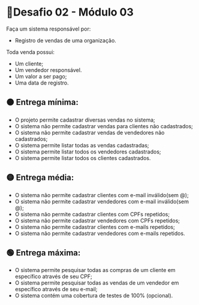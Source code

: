 # 🚩Desafio 02 - Módulo 03

Faça um sistema responsável por:
- Registro de vendas de uma organização.

Toda venda possui:
- Um cliente;
- Um vendedor responsável.
- Um valor a ser pago;
- Uma data de registro.

## 🟠 Entrega mínima:

- O projeto permite cadastrar diversas vendas no sistema;
- O sistema não permite cadastrar vendas para clientes não cadastrados;
- O sistema não permite cadastrar vendas de vendedores não cadastrados;
- O sistema permite listar todas as vendas cadastradas;
- O sistema permite listar todos os vendedores cadastrados;
- O sistema permite listar todos os clientes cadastrados.

## 🟡 Entrega média:

- O sistema não permite cadastrar clientes com e-mail inválido(sem @);
- O sistema não permite cadastrar vendedores com e-mail inválido(sem @);
- O sistema não permite cadastrar clientes com CPFs repetidos;
- O sistema não permite cadastrar vendedores com CPFs repetidos;
- O sistema não permite cadastrar clientes com e-mails repetidos;
- O sistema não permite cadastrar vendedores com e-mails repetidos.

## 🟢 Entrega máxima:

- O sistema permite pesquisar todas as compras de um cliente em específico através de seu CPF;
- O sistema permite pesquisar todas as vendas de um vendedor em específico através de seu e-mail;
- O sistema contém uma cobertura de testes de 100% (opcional).